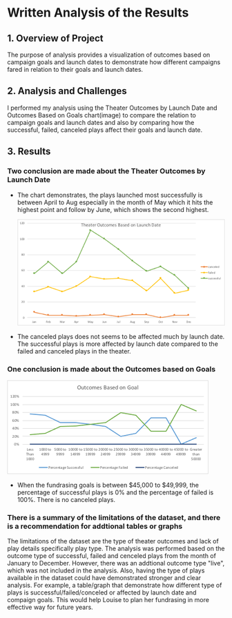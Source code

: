# Written Analysis of the Results
## 1. Overview of Project
The purpose of analysis provides a visualization of outcomes based on campaign goals and launch dates to demonstrate how different campaigns fared in relation to their goals and launch dates. 
## 2. Analysis and Challenges
I performed my analysis using the Theater Outcomes by Launch Date and Outcomes Based on Goals chart(image) to compare the relation to campaign goals and launch dates and also by comparing how the successful, failed, canceled plays affect their goals and launch date. 

## 3. Results
### Two conclusion are made about the Theater Outcomes by Launch Date
* The chart demonstrates, the plays launched most successfully is between April to Aug especially in the month of May which it hits the highest point and follow by June, which shows the second highest.

   ![Theater_Outcomes_vs_Launch](https://github.com/reinalim/kickstarter-analysis/blob/main/Theater_Outcomes_vs_Launch.png)

* The canceled plays does not seems to be affected much by launch date. The successful plays is more affected by launch date compared to the failed and canceled plays in the theater. 

### One conclusion is made about the Outcomes based on Goals

![Outcomes_vs_Goals](https://github.com/reinalim/kickstarter-analysis/blob/main/Outcomes_vs_Goals.png)
* When the fundrasing goals is between $45,000 to $49,999, the percentage of successful plays is 0% and the percentage of failed is 100%. There is no canceled plays.
### There is a summary of the limitations of the dataset, and there is a recommendation for addtional tables or graphs
The limitations of the dataset are the type of theater outcomes and lack of play details specifically play type. The analysis was performed based on the outcome type of successful, failed and cenceled plays from the month of January to December. However, there was an addtional outcome type "live", which was not included in the analysis. Also, having the type of plays available in the dataset could have demonstrated stronger and clear analysis. For example, a table/graph that demonstrate how different type of plays is successful/failed/conceled or affected by launch date and compaign goals. This would help Louise to plan her fundrasing in more effective way for future years.
